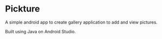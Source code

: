 # Pickture

 A simple android app to create gallery application to add and view pictures.
 
 Built using Java on Android Studio.
